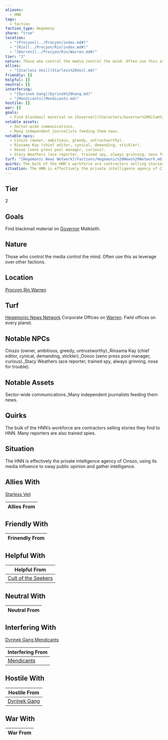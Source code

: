 ```yaml
---
aliases:
  - HNN
tags:
  - faction
faction_type: Hegemony
share: "true"
location:
  - "[Procyon](../Procyon/index.md#)"
  - "[Rin](../Procyon/Rin/index.md#)"
  - "[Warren](../Procyon/Rin/Warren.md#)"
tier: "2"
nature: Those who control the media control the mind. Often use this as leverage over other factions.
allies:
  - "[Starless Veil](Starless%20Veil.md)"
friendly: []
helpful: []
neutral: []
interfering:
  - "[Dyrinek Gang](Dyrinek%20Gang.md)"
  - "[Mendicants](Mendicants.md)"
hostile: []
war: []
goals:
  - Find blackmail material on [Governor](Characters/Governor%20Ritam%20al%E2%80%99Malklaith.md) Malklaith.
notable assets:
  - Sector-wide communications.
  - Many independent journalists feeding them news.
notable npcs:
  - Cinszo (owner, ambitious, greedy, untrustworthy).
  - Rinsama Kay (chief editor, cynical, demanding, stickler).
  - Ooxoo (xeno press pool manager, curious).
  - Stacy Weathers (ace reporter, trained spy, always grinning, nose for trouble).
turf: "[Hegemonic News Network](Factions/Hegemonic%20News%20Network.md) Corporate Offices on [Warren](../Procyon/Rin/Warren.md#). Field offices on every planet."
quirks: The bulk of the HNN’s workforce are contractors selling stories they find to HNN. Many reporters are also trained spies.
situation: The HNN is effectively the private intelligence agency of Cinszo, using its media influence to sway public opinion and gather intelligence.
---
```

## Tier

2

## Goals

Find blackmail material on [Governor](Characters/Governor%20Ritam%20al%E2%80%99Malklaith.md) Malklaith.

## Nature

Those who control the media control the mind. Often use this as leverage over other factions.

## Location

[Procyon](../Procyon/index.md.md#),[Rin](../Procyon/Rin/index.md.md#),[Warren](../Procyon/Rin/Warren.md.md#.md#)

## Turf

[Hegemonic News Network](Factions/Hegemonic%20News%20Network.md) Corporate Offices on [Warren](Procyon/Rin/Warren.md). Field offices on every planet.

## Notable NPCs

Cinszo (owner, ambitious, greedy, untrustworthy).,Rinsama Kay (chief editor, cynical, demanding, stickler).,Ooxoo (xeno press pool manager, curious).,Stacy Weathers (ace reporter, trained spy, always grinning, nose for trouble).

## Notable Assets

Sector-wide communications.,Many independent journalists feeding them news.

## Quirks

The bulk of the HNN’s workforce are contractors selling stories they find to HNN. Many reporters are also trained spies.

## Situation

The HNN is effectively the private intelligence agency of Cinszo, using its media influence to sway public opinion and gather intelligence.

## Allies With

[Starless Veil](./Starless%20Veil.md)

| Allies From |
| ----------- |


## Friendly With



| Frinendly From |
| -------------- |


## Helpful With



| Helpful From                                             |
| -------------------------------------------------------- |
| [Cult of the Seekers](./Cult%20of%20the%20Seekers.md) |


## Neutral With




| Neutral From |
| ------------ |



## Interfering With

[Dyrinek Gang](./Dyrinek%20Gang.md),[Mendicants](./Mendicants.md)


| Interfering From                       |
| -------------------------------------- |
| [Mendicants](./Mendicants.md) |



## Hostile With




| Hostile From                               |
| ------------------------------------------ |
| [Dyrinek Gang](./Dyrinek%20Gang.md) |



## War With



| War From |
| -------- |

